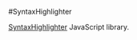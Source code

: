 #SyntaxHighlighter

[SyntaxHighlighter](http://alexgorbatchev.com/SyntaxHighlighter/) JavaScript library.

 
